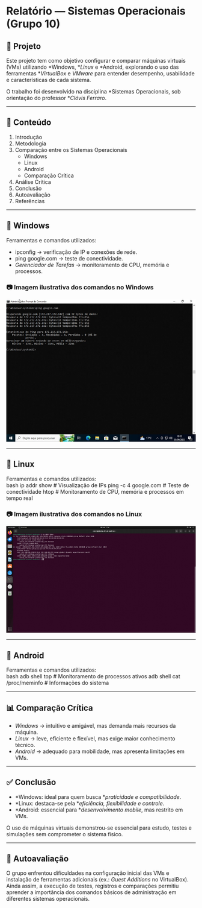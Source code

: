 # Relatório — Sistemas Operacionais (Grupo 10)

## 📌 Projeto
Este projeto tem como objetivo configurar e comparar máquinas virtuais (VMs) utilizando *Windows, **Linux* e *Android, explorando o uso das ferramentas **VirtualBox* e *VMware* para entender desempenho, usabilidade e características de cada sistema.  

O trabalho foi desenvolvido na disciplina *Sistemas Operacionais, sob orientação do professor **Clóvis Ferraro*.  

---

## 📖 Conteúdo
1. Introdução  
2. Metodologia  
3. Comparação entre os Sistemas Operacionais  
   - Windows  
   - Linux  
   - Android  
   - Comparação Crítica  
4. Análise Crítica  
5. Conclusão  
6. Autoavaliação  
7. Referências  

---

## 🔹 Windows
Ferramentas e comandos utilizados:  
- ipconfig → verificação de IP e conexões de rede.  
- ping google.com → teste de conectividade.  
- *Gerenciador de Tarefas* → monitoramento de CPU, memória e processos.  

### 📷 Imagem ilustrativa dos comandos no Windows  
![Imagem Windows](./windows1.jpg)  

---

## 🔹 Linux
Ferramentas e comandos utilizados:  
bash
ip addr show          # Visualização de IPs
ping -c 4 google.com  # Teste de conectividade
htop                  # Monitoramento de CPU, memória e processos em tempo real
  

### 📷 Imagem ilustrativa dos comandos no Linux  
![Imagem Linux](./Linux.jpg)  

---

## 🔹 Android
Ferramentas e comandos utilizados:  
bash
adb shell top               # Monitoramento de processos ativos
adb shell cat /proc/meminfo # Informações do sistema
  

---

## 📊 Comparação Crítica
- *Windows* → intuitivo e amigável, mas demanda mais recursos da máquina.  
- *Linux* → leve, eficiente e flexível, mas exige maior conhecimento técnico.  
- *Android* → adequado para mobilidade, mas apresenta limitações em VMs.  

---

## ✅ Conclusão
- *Windows: ideal para quem busca **praticidade e compatibilidade*.  
- *Linux: destaca-se pela **eficiência, flexibilidade e controle*.  
- *Android: essencial para **desenvolvimento mobile*, mas restrito em VMs.  

O uso de máquinas virtuais demonstrou-se essencial para estudo, testes e simulações sem comprometer o sistema físico.  

---

## 📝 Autoavaliação
O grupo enfrentou dificuldades na configuração inicial das VMs e instalação de ferramentas adicionais (ex.: *Guest Additions* no VirtualBox).  
Ainda assim, a execução de testes, registros e comparações permitiu aprender a importância dos comandos básicos de administração em diferentes sistemas operacionais.